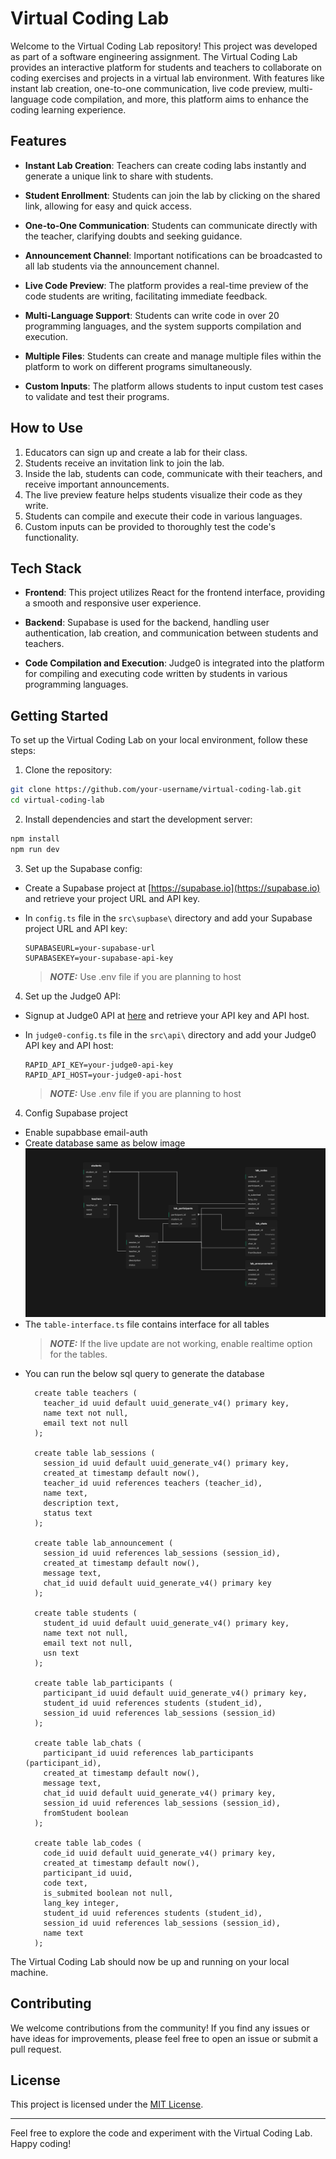 # Virtual Coding Lab

Welcome to the Virtual Coding Lab repository! This project was developed as part of a software engineering assignment. The Virtual Coding Lab provides an interactive platform for students and teachers to collaborate on
coding exercises and projects in a virtual lab environment. With features like instant lab creation, one-to-one
communication, live code preview, multi-language code compilation, and more, this platform aims to enhance the coding
learning experience.

## Features

- **Instant Lab Creation**: Teachers can create coding labs instantly and generate a unique link to share with students.

- **Student Enrollment**: Students can join the lab by clicking on the shared link, allowing for easy and quick access.

- **One-to-One Communication**: Students can communicate directly with the teacher, clarifying doubts and seeking
  guidance.

- **Announcement Channel**: Important notifications can be broadcasted to all lab students via the announcement channel.

- **Live Code Preview**: The platform provides a real-time preview of the code students are writing, facilitating
  immediate feedback.

- **Multi-Language Support**: Students can write code in over 20 programming languages, and the system supports
  compilation and execution.

- **Multiple Files**: Students can create and manage multiple files within the platform to work on different programs
  simultaneously.

- **Custom Inputs**: The platform allows students to input custom test cases to validate and test their programs.

## How to Use

1. Educators can sign up and create a lab for their class.
2. Students receive an invitation link to join the lab.
3. Inside the lab, students can code, communicate with their teachers, and receive important announcements.
4. The live preview feature helps students visualize their code as they write.
5. Students can compile and execute their code in various languages.
6. Custom inputs can be provided to thoroughly test the code's functionality.

## Tech Stack

- **Frontend**: This project utilizes React for the frontend interface, providing a smooth and responsive user
  experience.

- **Backend**: Supabase is used for the backend, handling user authentication, lab creation, and communication between
  students and teachers.

- **Code Compilation and Execution**: Judge0 is integrated into the platform for compiling and executing code written by
  students in various programming languages.

## Getting Started

To set up the Virtual Coding Lab on your local environment, follow these steps:

1. Clone the repository:

  ```bash
  git clone https://github.com/your-username/virtual-coding-lab.git
  cd virtual-coding-lab
  ```

2. Install dependencies and start the development server:

  ```bash
  npm install
  npm run dev
  ```

3. Set up the Supabase config:

- Create a Supabase project at [https://supabase.io](https://supabase.io) and retrieve your project URL and API key.

- In `config.ts` file in the `src\supbase\` directory and add your Supabase project URL and API key:

   ```env
   SUPABASEURL=your-supabase-url
   SUPABASEKEY=your-supabase-api-key
   ```
  > **_NOTE:_** Use .env file if you are planning to host

4. Set up the Judge0 API:

- Signup at Judge0 API at [here](https://rapidapi.com/judge0-official/api/judge0-ce) and retrieve your API key and API
  host.

- In `judge0-config.ts` file in the `src\api\` directory and add your Judge0 API key and API host:

   ```env
   RAPID_API_KEY=your-judge0-api-key
   RAPID_API_HOST=your-judge0-api-host
   ```
  > **_NOTE:_** Use .env file if you are planning to host

4. Config Supabase project

- Enable supabbase email-auth
- Create database same as below image
  ![Supabase-Schema](/installation-guide/Supbase%20Schema.png)
- The `table-interface.ts` file contains interface for all tables
  > **_NOTE:_**  If the live update are not working, enable realtime option for the tables.
- You can run the below sql query to generate the database
  ```
    create table teachers (
      teacher_id uuid default uuid_generate_v4() primary key,
      name text not null,
      email text not null
    );
  
    create table lab_sessions (
      session_id uuid default uuid_generate_v4() primary key,
      created_at timestamp default now(),
      teacher_id uuid references teachers (teacher_id),
      name text,
      description text,
      status text
    );
  
    create table lab_announcement (
      session_id uuid references lab_sessions (session_id),
      created_at timestamp default now(),
      message text,
      chat_id uuid default uuid_generate_v4() primary key
    );
  
    create table students (
      student_id uuid default uuid_generate_v4() primary key,
      name text not null,
      email text not null,
      usn text
    );
  
    create table lab_participants (
      participant_id uuid default uuid_generate_v4() primary key,
      student_id uuid references students (student_id),
      session_id uuid references lab_sessions (session_id)
    );
  
    create table lab_chats (
      participant_id uuid references lab_participants (participant_id),
      created_at timestamp default now(),
      message text,
      chat_id uuid default uuid_generate_v4() primary key,
      session_id uuid references lab_sessions (session_id),
      fromStudent boolean
    );
  
    create table lab_codes (
      code_id uuid default uuid_generate_v4() primary key,
      created_at timestamp default now(),
      participant_id uuid,
      code text,
      is_submited boolean not null,
      lang_key integer,
      student_id uuid references students (student_id),
      session_id uuid references lab_sessions (session_id),
      name text
    );
  ```

The Virtual Coding Lab should now be up and running on your local machine.

## Contributing

We welcome contributions from the community! If you find any issues or have ideas for improvements, please feel free to
open an issue or submit a pull request.

## License

This project is licensed under the [MIT License](LICENSE).

---

Feel free to explore the code and experiment with the Virtual Coding Lab. Happy coding!